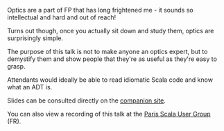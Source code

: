 Optics are a part of FP that has long frightened me - it sounds so intellectual and hard and out of reach!

Turns out though, once you actually sit down and study them, optics are surprisingly simple.

The purpose of this talk is not to make anyone an optics expert, but to demystify them and show people that they're as useful as they're easy to grasp.

Attendants would ideally be able to read idiomatic Scala code and know what an ADT is.

Slides can be consulted directly on the [companion site](https://nrinaudo.github.io/optics-from-the-ground-up/).

You can also view a recording of this talk at the [Paris Scala User Group](https://www.youtube.com/watch?v=553LqpTmeRE) (FR).
